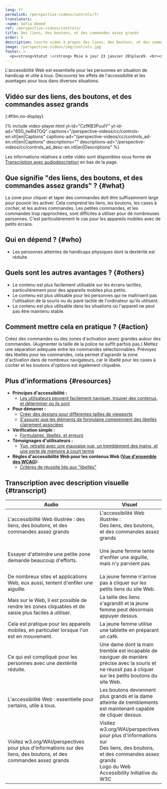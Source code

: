 ```yaml
---
lang: fr
permalink: /perspective-videos/controls/fr
translators: 
-name: Sofia Ahmed
ref: /perspective-videos/controls/
title: Des liens, des boutons, et des commandes assez grands
order: 5
description: Courte vidéo à propos des liens, des boutons, et des commandes assez grands pour l'accessibilité Web - de quoi s'agit-il, qui en bénéficie, et comment mettre cela en pratique.
image: /perspective-videos/img/controls.jpg
footer: >
  <p><strong>Statut :</strong> Mise à jour 23 janvier 201placé9. <br><strong>Auteur et direction du projet :</strong> <a href="https://www.w3.org/People/shadi">Shadi Abou-Zahra</a>. Développé par le <a href="https://www.w3.org/WAI/EO/">roupe de travail Éducation et Promotion</a> avec le soutien du projet <a href="https://www.w3.org/WAI/DEV/">WAI-DEV</a> financé par la Commission européenne (CE)<a href="./acknowledgements/">Remerciements</a>.</p>
---
```


L'accessibilité Web est essentielle pour les personnes en situation de handicap et utile à tous. Découvrez les effets de l'accessibilité et les avantages pour tous dans diverses situations.

## Vidéo sur des liens, des boutons, et des commandes assez grands
{:#film.no-display}

{% include video-player.html
    yt-id="CzfKB3PuuIY"
    yt-id-ad="65G_twR47OQ"
    captions="/perspective-videos/cc/controls-en.vtt|en|Captions"
    captions-ad="/perspective-videos/cc/controls_ad-en.vtt|en|Captions"
    descriptions=""
    descriptions-ad="/perspective-videos/cc/controls_ad_desc-en.vtt|en|Descriptions"
%}

Les informations relatives à cette vidéo sont disponibles sous forme de [Transcription avec audiodescription](#transcript) en bas de la page.

Que signifie "des liens, des boutons, et des commandes assez grands" ? {#what}
---------------------------------------------

La zone pour cliquer et taper des commandes doit être suffisamment large pour pouvoir les activer. Cela comprend les liens, les boutons, les cases à cocher, et les autres commandes. Les petites commandes, et les commandes trop rapprochées, sont difficiles à utiliser pour de nombreuses personnes. C'est particulièrement le cas pour les appareils mobiles avec de petits écrans.

Qui en dépend ? {#who}
----------------------------

-   Les personnes atteintes de handicaps physiques dont la dextérité est réduite.

Quels sont les autres avantages ? {#others}
---------------------------------

-   Le contenu est plus facilement utilisable sur les écrans tactiles, particulièrement pour des appareils mobiles plus petits.
-   Le contenu est plus utilisable pour les personnes qui ne maîtrisent pas l'utilisation de la souris ou du pavé tactile de l'ordinateur qu'ils utilisent.
-   Le contenu est plus utilisable dans les situations où l'appareil ne peut pas être maintenu stable.

Comment mettre cela en pratique ? {#action}
--------------------------------------

Créez des commandes ou des zones d'activation assez grandes autour des commandes.
(Augmenter la taille de la police ne suffit parfois pas.)
Mettez une séparation adéquate entre les commandes sélectionnables. Prévoyez des libellés pour les commandes, cela permet d'agrandir la zone d'activation dans de nombreux navigateurs, car le libellé pour les cases à cocher et les boutons d'options est également cliquable.

Plus d'informations {#resources}
----------

-   **Principes d'accessibilité :**
    -   [Les utilisateurs peuvent facilement naviguer, trouver des contenus, et déterminer où ils sont](/fundamentals/accessibility-principles/#navigable)
-   **Pour démarrer :**
    -   [Créer des designs pour différentes tailles de viewports](/tips/designing/#create-designs-for-different-viewport-sizes) 
    -   [S'assurer que les éléments de formulaire comprennent des libellés clairement associées](/tips/designing/#ensure-that-form-elements-include-clearly-associated-labels) 
-   **Vérification simple :**
    -   [Formulaires, libellés, et erreurs](/test-evaluate/preliminary/#forms) 
-   **Témoignages d'utilisateurs :**
    -   [Yun, retraité avec une mauvaise vue, un tremblement des mains, et une perte de mémoire à court terme](/people-use-web/user-stories/#retiree)
-   **Règles d'accessibilité Web pour les contenus Web ([Vue d'ensemble des WCAG](/standards-guidelines/wcag/)):**
    -   [Critères de réussite liés aux "libellés"](https://www.w3.org/WAI/WCAG21/quickref/?tags=labels) 

## Transcription avec description visuelle {#transcript}

<table>
  <thead>
    <tr>
      <th width="65%">Audio</th>
      <th>Visuel</th>
    </tr>
  </thead>
  <tbody>
    <tr>
      <td>L'accessibilité Web illustrée : des liens, des boutons, et des commandes assez grands</td>
      <td>L'accessibilité Web illustrée :<br>
        Des liens, des boutons, et des commandes assez grands</td>
    </tr>
    <tr>
      <td>Essayer d'atteindre une petite zone demande beaucoup d'efforts.</td>
      <td><p>Une jeune femme tente d'enfiler une aiguille, mais n'y parvient pas.<br>
        </p></td>
    </tr>
    <tr>
      <td>De nombreux sites et applications Web, eux aussi, tentent d'enfiler une aiguille.</td>
      <td>La jeune femme n'arrive pas à cliquer sur les petits liens du site Web.</td>
    </tr>
    <tr>
      <td>Mais sur le Web, il est possible de rendre les zones cliquables et de saisie plus faciles à utiliser.</td>
      <td>La taille des liens s'agrandit et la jeune femme peut désormais appuyer dessus.</td>
    </tr>
    <tr>
      <td>Cela est pratique pour les appareils mobiles, en particulier lorsque l'on est en mouvement.</td>
      <td>La jeune femme utilise une tablette en préparant un café.</td>
    </tr>
    <tr>
      <td>Ce qui est compliqué pour les personnes avec une dextérité réduite.</td>
      <td>Une dame dont la main tremble est incapable de naviguer de manière précise avec la souris et ne réussit pas à cliquer sur les petits boutons du site Web.<br></td>
    </tr>
    <tr>
      <td>L'accessibilité Web : essentielle pour certains, utile à tous.</td>
      <td>Les boutons deviennent plus grands et la dame atteinte de tremblements est maintenant capable de cliquer dessus.</td>
    </tr>
    <tr>
      <td>Visitez w3.org/WAI/perspectives pour plus d'informations sur des liens, des boutons, et des commandes assez grands</td>
      <td>Visitez<br>
        w3.org/WAI/perspectives<br>
        pour plus d'informations sur<br>
        Des liens, des boutons, et des commandes assez grands<br>
        Logo du Web Accessibility Initiative du W3C</td>
    </tr>
  </tbody>
</table>

